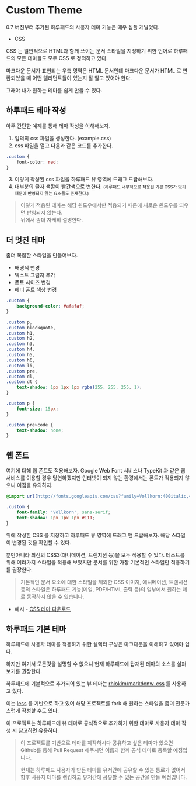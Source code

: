 # Custom Theme

0.7 버젼부터 추가된 하루패드의 사용자 테마 기능은 매우 심플 개발었다.

* CSS

CSS 는 일반적으로 HTML과 함께 쓰이는 문서 스타일을 지정하기 위한 언어로 하루패드의 모든 테마들도 모두 CSS 로 정의하고 있다.

마크다운 문서가 표현되는 우측 영역은 HTML 문서인데 마크다운 문서가 HTML 로 변환되었을 때 어떤 엘리먼트들이 있는지 잘 알고 있어야 한다.

그래야 내가 원하는 테마를 쉽게 만들 수 있다.

## 하루패드 테마 작성

아주 간단한 예제를 통해 테마 작성을 이해해보자.

1. 임의의 css 파일을 생성한다. (example.css)
2. css 파일을 열고 다음과 같은 코드를 추가한다.
```css
.custom {
	font-color: red;
}
```
3. 이렇게 작성된 css 파일을 하루패드 뷰 영역에 드래그 드랍해보자.
4. 대부분의 글자 색깔이 빨간색으로 변한다. <small>(하루패드 내부적으로 적용된 기본 CSS가 있기 때문에 반영되지 않는 요소들도 존재한다.)</small>

> 이렇게 적용된 테마는 해당 윈도우에서만 적용되기 때문에 새로운 윈도우를 띄우면 반영되지 않는다.  
> 뒤에서 좀더 자세히 설명한다.

## 더 멋진 테마

좀더 복잡한 스타일을 만들어보자.

* 배경색 변경
* 텍스트 그림자 추가
* 폰트 사이즈 변경
* 헤더 폰트 색상 변경

```css
.custom {
	background-color: #afafaf;
}

.custom p, 
.custom blockquote, 
.custom h1, 
.custom h2, 
.custom h3, 
.custom h4, 
.custom h5, 
.custom h6, 
.custom li, 
.custom pre, 
.custom dl, 
.custom dt {
	text-shadow: 1px 1px 1px rgba(255, 255, 255, 1);
}

.custom p {
	font-size: 15px;
}

.custom pre>code {
	text-shadow: none;
}
```

## 웹 폰트
여기에 더해 웹 폰트도 적용해보자. Google Web Font 서비스나 TypeKit 과 같은 웹 서비스를 이용할 경우 당연하겠지만 인터넷이 되지 않는 환경에서는 폰트가 적용되지 않으니 이점을 유의하자.

```css
@import url(http://fonts.googleapis.com/css?family=Vollkorn:400italic,400,700);

.custom {
	font-family: 'Vollkorn', sans-serif;
	text-shadow: 1px 1px 1px #111;
}
```

위에 작성한 CSS 를 저장하고 하루패드 뷰 영역에 드래그 앤 드랍해보자. 해당 스타일이 변경된 것을 확인할 수 있다.

뿐만아니라 최신의 CSS3(애니메이션, 트랜지션 등)을 모두 적용할 수 있다. 테스트를 위해 여러가지 스타일을 적용해 보았지만 문서를 위한 가장 기본적인 스타일만 적용하기를 권장한다.

> 기본적인 문서 요소에 대한 스타일을 제외한 CSS 이미지, 애니메이션, 트렌시션등의 스타일은 하루패드 기능(메일, PDF/HTML 출력 등)의 일부에서 원하는 데로 동작하지 않을 수 있습니다.

* 예시 - [CSS 테마 다운로드](/docs/preferences-custom-theme/res/example.css)


## 하루패드 기본 테마

하루패드에 사용자 테마를 적용하기 위한 셀렉터 구성은 마크다운을 이해하고 있어야 쉽다. 

하지만 여기서 모든것을 설명할 수 없으니 현재 하루패드에 탑재된 테마의 소스를 살펴보기를 권장한다.

하루패드에 기본적으로 추가되어 있는 뷰 테마는 [rhiokim/markdonw-css](https://github.com/rhiokim/markdown-css) 를 사용하고 있다.

이는 [less](http://lesscss.org) 를 기반으로 하고 있어 해당 프로젝트를 fork 해 원하는 스타일을 좀더 전문가스럽게 작성할 수도 있다.

이 프로젝트는 하루패드에 뷰 테마로 공식적으로 추가하기 위한 테마로 사용자 테마 작성 시 참고하면 유용하다.

> 이 프로젝트를 기반으로 테마를 제작하시다 공유하고 싶은 테마가 있으면 Github를 통해 Pull Request 해주시면 이름과 함께 공식 테마로 등록할 예정입니다.  
>
> 현재는 하루패드 사용자가 만든 테마를 유저간에 공유할 수 있는 통로가 없어서 향후  사용자 테마를 랭킹하고 유저간에 공유할 수 있는 공간을 만들 예정입니다.